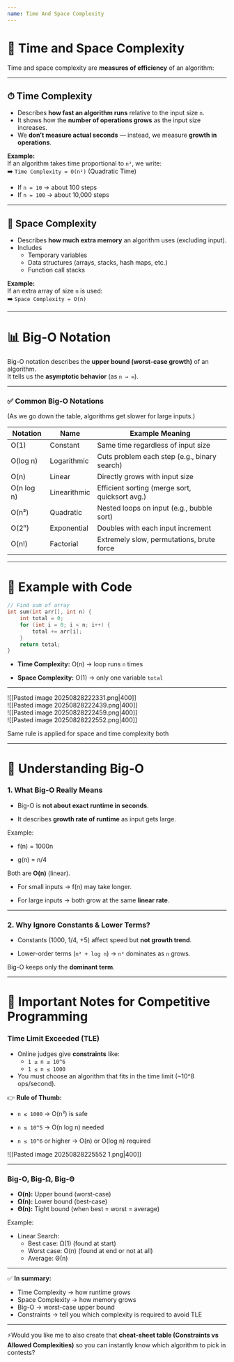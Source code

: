 ```yaml
---
name: Time And Space Complexity
---
```




# 🔢 Time and Space Complexity

Time and space complexity are **measures of efficiency** of an algorithm:

---

## ⏱ Time Complexity

- Describes **how fast an algorithm runs** relative to the input size `n`.
- It shows how the **number of operations grows** as the input size increases.
- We **don’t measure actual seconds** — instead, we measure **growth in operations**.

**Example:**  
If an algorithm takes time proportional to `n²`, we write:  
➡️ `Time Complexity = O(n²)` (Quadratic Time)

- If `n = 10` → about 100 steps
- If `n = 100` → about 10,000 steps

---

## 🧠 Space Complexity

- Describes **how much extra memory** an algorithm uses (excluding input).
- Includes
    - Temporary variables
    - Data structures (arrays, stacks, hash maps, etc.)
    - Function call stacks

**Example:**  
If an extra array of size `n` is used:  
➡️ `Space Complexity = O(n)`

---

# 📊 Big-O Notation

Big-O notation describes the **upper bound (worst-case growth)** of an algorithm.  
It tells us the **asymptotic behavior** (as `n → ∞`).

---

### ✅ Common Big-O Notations

(As we go down the table, algorithms get slower for large inputs.)

|Notation|Name|Example Meaning|
|---|---|---|
|O(1)|Constant|Same time regardless of input size|
|O(log n)|Logarithmic|Cuts problem each step (e.g., binary search)|
|O(n)|Linear|Directly grows with input size|
|O(n log n)|Linearithmic|Efficient sorting (merge sort, quicksort avg.)|
|O(n²)|Quadratic|Nested loops on input (e.g., bubble sort)|
|O(2ⁿ)|Exponential|Doubles with each input increment|
|O(n!)|Factorial|Extremely slow, permutations, brute force|

---

# 📘 Example with Code

```cpp
// Find sum of array
int sum(int arr[], int n) {
    int total = 0;
    for (int i = 0; i < n; i++) {
        total += arr[i];
    }
    return total;
}
```

- **Time Complexity:** O(n) → loop runs `n` times
    
- **Space Complexity:** O(1) → only one variable `total`
    

---

![[Pasted image 20250828222331.png|400]]  
![[Pasted image 20250828222439.png|400]]  
![[Pasted image 20250828222459.png|400]]  
![[Pasted image 20250828222552.png|400]]

Same rule is applied for space and time complexity both 

---

# 🔎 Understanding Big-O

### 1. What Big-O Really Means

- Big-O is **not about exact runtime in seconds**.
    
- It describes **growth rate of runtime** as input gets large.
    

Example:

- f(n) = 1000n
    
- g(n) = n/4
    

Both are **O(n)** (linear).

- For small inputs → f(n) may take longer.
    
- For large inputs → both grow at the same **linear rate**.
    

---

### 2. Why Ignore Constants & Lower Terms?

- Constants (1000, 1/4, +5) affect speed but **not growth trend**.
    
- Lower-order terms (`n² + log n`) → `n²` dominates as `n` grows.
    

Big-O keeps only the **dominant term**.

---

# 📌 Important Notes for Competitive Programming

### Time Limit Exceeded (TLE)

- Online judges give **constraints** like:
    - `1 ≤ n ≤ 10^6`
    - `1 ≤ n ≤ 1000`
- You must choose an algorithm that fits in the time limit (~10^8 ops/second).

👉 **Rule of Thumb:**

- `n ≤ 1000` → O(n²) is safe
    
- `n ≤ 10^5` → O(n log n) needed
    
- `n ≤ 10^6` or higher → O(n) or O(log n) required
    
![[Pasted image 20250828225552 1.png|400]]

---

### Big-O, Big-Ω, Big-Θ

- **O(n):** Upper bound (worst-case)
- **Ω(n):** Lower bound (best-case)
- **Θ(n):** Tight bound (when best = worst = average)

Example:

- Linear Search:
    - Best case: Ω(1) (found at start)
    - Worst case: O(n) (found at end or not at all)
    - Average: Θ(n)

---

✅ **In summary:**

- Time Complexity → how runtime grows
- Space Complexity → how memory grows
- Big-O → worst-case upper bound
- Constraints → tell you which complexity is required to avoid TLE

---

⚡Would you like me to also create that **cheat-sheet table (Constraints vs Allowed Complexities)** so you can instantly know which algorithm to pick in contests?
